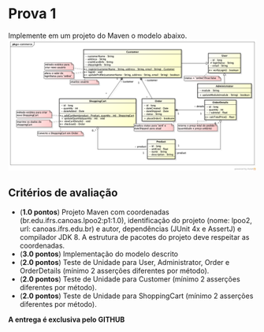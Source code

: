 # Prova 1
Implemente em um projeto do Maven o modelo abaixo.
![Prova2](./p1-2019-2.png)

## Critérios de avaliação
 - (**1.0 pontos**) Projeto Maven com coordenadas (br.edu.ifrs.canoas.lpoo2:p1:1.0), identificação do projeto (nome: lpoo2, url: canoas.ifrs.edu.br) e autor, dependências (JUnit 4x e AssertJ) e compilador JDK 8. A estrutura de pacotes do projeto deve respeitar as coordenadas.
 - (**3.0 pontos**) Implementação do modelo descrito
 - (**2.0 pontos**) Teste de Unidade para User, Administrator, Order e OrderDetails (mínimo 2 asserções diferentes por método).
 - (**2.0 pontos**) Teste de Unidade para Customer (mínimo 2 asserções diferentes por método).
 - (**2.0 pontos**) Teste de Unidade para ShoppingCart (mínimo 2 asserções diferentes por método).
 
 **A entrega é exclusiva pelo GITHUB**
